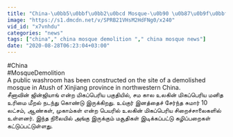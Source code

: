 ```yaml
---
title: "China-\u0bb5\u0bbf\u0bb2\u0bcd Mosque-\u0b90 \u0b87\u0b9f\u0bbf\u0ba4\u0bcd\u0ba4\u0bc1 Toilet \u0b95\u0b9f\u0bcd\u0b9f\u0bc1\u0bae\u0bcd Xi Jinping Uighur Muslims Oneindia Tamil"
image: "https://s1.dmcdn.net/v/SPRB21VHsM2HdFNg0/x240"
vid_id: "x7vnhdu"
categories: "news"
tags: ["china"," china mosque demolition "," china mosque news"]
date: "2020-08-28T06:23:04+03:00"
---
```

#China  <br>#MosqueDemolition  <br>A public washroom has been constructed on the site of a demolished mosque in Atush of Xinjiang province in northwestern China.  <br>சீனாவின் ஜின்ஜியாங் என்ற மிகப்பெரிய பகுதியில், சம கால உலகின் மிகப்பெரிய மனித உரிமை மீறல் நடந்து கொண்டு இருக்கிறது. உய்குர் இனத்தைச் சேர்ந்த சுமார் 10 லட்சம், ஆண்கள், முகாம்கள் என்ற பெயரில் உலகின் மிகப்பெரிய சிறைச்சாலைகளில் உள்ளனர். இந்த நிலையில் அங்கு இருக்கும் மசூதிகள் இடிக்கப்பட்டு கழிப்பறைகள் கட்டுப்பட்டுள்ளது.  <br>
